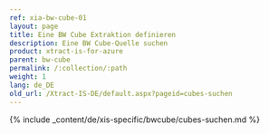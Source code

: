 ```yaml
---
ref: xia-bw-cube-01
layout: page
title: Eine BW Cube Extraktion definieren
description: Eine BW Cube-Quelle suchen
product: xtract-is-for-azure
parent: bw-cube
permalink: /:collection/:path
weight: 1
lang: de_DE
old_url: /Xtract-IS-DE/default.aspx?pageid=cubes-suchen
---
```

{% include _content/de/xis-specific/bwcube/cubes-suchen.md %}
